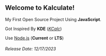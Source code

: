 <h2>Welcome to Kalculate!</h2>
<p>My First Open Source Project Using <strong>JavaScript</strong>.</p>
<p>Got Inspired By <strong>KDE</strong> (<a href="https://github.com/KDE/kcalc"><em>KCalc</em></a>)</p>
<p>Use <a href="https://nodejs.org/">Node.js</a> (<strong>Current</strong> or <strong>LTS</strong>)</p>
<h6>Release Date: 12/17/2023 </h6>
